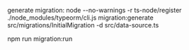 generate migration: node --no-warnings -r ts-node/register ./node_modules/typeorm/cli.js migration:generate src/migrations/InitialMigration -d src/data-source.ts

npm run migration:run
